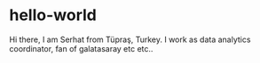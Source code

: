 # hello-world

Hi there, I am Serhat from Tüpraş, Turkey.
I work as data analytics coordinator, fan of galatasaray etc etc..
